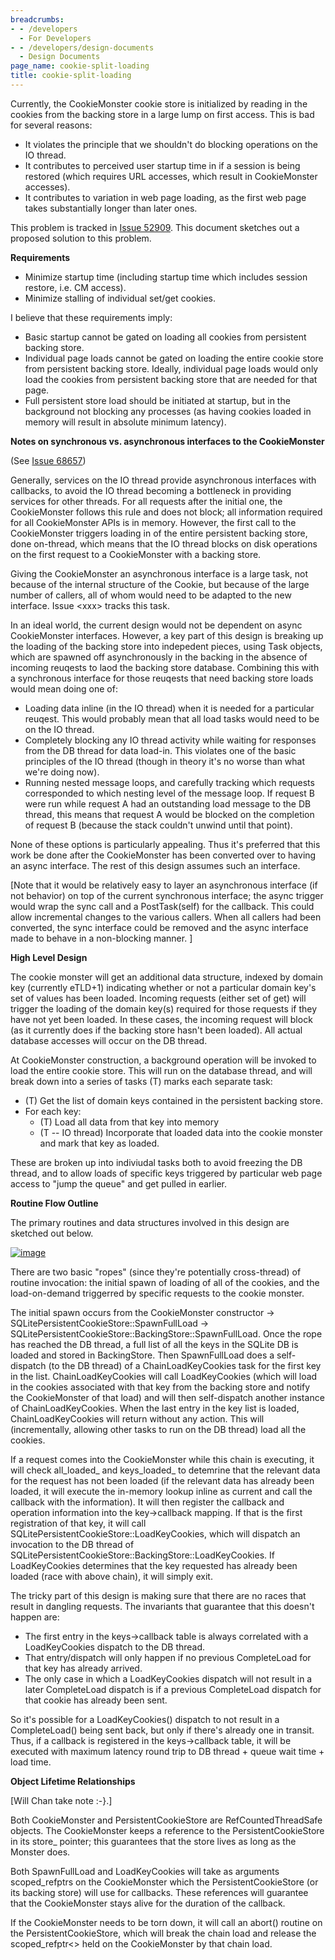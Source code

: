 ```yaml
---
breadcrumbs:
- - /developers
  - For Developers
- - /developers/design-documents
  - Design Documents
page_name: cookie-split-loading
title: cookie-split-loading
---
```


Currently, the CookieMonster cookie store is initialized by reading in the
cookies from the backing store in a large lump on first access. This is bad for
several reasons:

*   It violates the principle that we shouldn't do blocking operations
            on the IO thread.
*   It contributes to perceived user startup time in if a session is
            being restored (which requires URL accesses, which result in
            CookieMonster accesses).
*   It contributes to variation in web page loading, as the first web
            page takes substantially longer than later ones.

This problem is tracked in [Issue 52909](http://crbug.com/52909). This document
sketches out a proposed solution to this problem.

**Requirements**

*   Minimize startup time (including startup time which includes session
            restore, i.e. CM access).
*   Minimize stalling of individual set/get cookies.

I believe that these requirements imply:

*   Basic startup cannot be gated on loading all cookies from persistent
            backing store.
*   Individual page loads cannot be gated on loading the entire cookie
            store from persistent backing store. Ideally, individual page loads
            would only load the cookies from persistent backing store that are
            needed for that page.
*   Full persistent store load should be initiated at startup, but in
            the background not blocking any processes (as having cookies loaded
            in memory will result in absolute minimum latency).

**Notes on synchronous vs. asynchronous interfaces to the CookieMonster**

(See [Issue 68657](http://crbug.com/68657))

Generally, services on the IO thread provide asynchronous interfaces with
callbacks, to avoid the IO thread becoming a bottleneck in providing services
for other threads. For all requests after the initial one, the CookieMonster
follows this rule and does not block; all information required for all
CookieMonster APIs is in memory. However, the first call to the CookieMonster
triggers loading in of the entire persistent backing store, done on-thread,
which means that the IO thread blocks on disk operations on the first request to
a CookieMonster with a backing store.

Giving the CookieMonster an asynchronous interface is a large task, not because
of the internal structure of the Cookie, but because of the large number of
callers, all of whom would need to be adapted to the new interface. Issue
&lt;xxx&gt; tracks this task.

In an ideal world, the current design would not be dependent on async
CookieMonster interfaces. However, a key part of this design is breaking up the
loading of the backing store into indepedent pieces, using Task objects, which
are spawned off asynchronously in the backing in the absence of incoming
reuqests to laod the backing store database. Combining this with a synchronous
interface for those reuqests that need backing store loads would mean doing one
of:

*   Loading data inline (in the IO thread) when it is needed for a
            particular reuqest. This would probably mean that all load tasks
            would need to be on the IO thread.
*   Completely blocking any IO thread activity while waiting for
            responses from the DB thread for data load-in. This violates one of
            the basic principles of the IO thread (though in theory it's no
            worse than what we're doing now).
*   Running nested message loops, and carefully tracking which requests
            corresponded to which nesting level of the message loop. If request
            B were run while request A had an outstanding load message to the DB
            thread, this means that request A would be blocked on the completion
            of request B (because the stack couldn't unwind until that point).

None of these options is particularly appealing. Thus it's preferred that this
work be done after the CookieMonster has been converted over to having an async
interface. The rest of this design assumes such an interface.

\[Note that it would be relatively easy to layer an asynchronous interface (if
not behavior) on top of the current synchronous interface; the async trigger
would wrap the sync call and a PostTask(self) for the callback. This could allow
incremental changes to the various callers. When all callers had been converted,
the sync interface could be removed and the async interface made to behave in a
non-blocking manner. \]

**High Level Design**

The cookie monster will get an additional data structure, indexed by domain key
(currently eTLD+1) indicating whether or not a particular domain key's set of
values has been loaded. Incoming requests (either set of get) will trigger the
loading of the domain key(s) required for those requests if they have not yet
been loaded. In these cases, the incoming request will block (as it currently
does if the backing store hasn't been loaded). All actual database accesses will
occur on the DB thread.

At CookieMonster construction, a background operation will be invoked to load
the entire cookie store. This will run on the database thread, and will break
down into a series of tasks (T) marks each separate task:

*   (T) Get the list of domain keys contained in the persistent backing
            store.
*   For each key:
    *   (T) Load all data from that key into memory
    *   (T -- IO thread) Incorporate that loaded data into the cookie
                monster and mark that key as loaded.

These are broken up into indiviudal tasks both to avoid freezing the DB thread,
and to allow loads of specific keys triggered by particular web page access to
"jump the queue" and get pulled in earlier.

**Routine Flow Outline**

The primary routines and data structures involved in this design are sketched
out below.

[<img alt="image"
src="/developers/design-documents/cookie-split-loading/objects.svg">](/developers/design-documents/cookie-split-loading/objects.svg)

There are two basic "ropes" (since they're potentially cross-thread) of routine
invocation: the initial spawn of loading of all of the cookies, and the
load-on-demand triggerred by specific requests to the cookie monster.

The initial spawn occurs from the CookieMonster constructor -&gt;
SQLitePersistentCookieStore::SpawnFullLoad -&gt;
SQLitePersistentCookieStore::BackingStore::SpawnFullLoad. Once the rope has
reached the DB thread, a full list of all the keys in the SQLite DB is loaded
and stored in BackingStore. Then SpawnFullLoad does a self-dispatch (to the DB
thread) of a ChainLoadKeyCookies task for the first key in the list.
ChainLoadKeyCookies will call LoadKeyCookies (which will load in the cookies
associated with that key from the backing store and notify the CookieMonster of
that load) and will then self-dispatch another instance of ChainLoadKeyCookies.
When the last entry in the key list is loaded, ChainLoadKeyCookies will return
without any action. This will (incrementally, allowing other tasks to run on the
DB thread) load all the cookies.

If a request comes into the CookieMonster while this chain is executing, it will
check all_loaded_ and keys_loaded_ to detemrine that the relevant data for the
request has not been loaded (if the relevant data has already been loaded, it
will execute the in-memory lookup inline as current and call the callback with
the information). It will then register the callback and operation information
into the key-&gt;callback mapping. If that is the first registration of that
key, it will call SQLitePersistentCookieStore::LoadKeyCookies, which will
dispatch an invocation to the DB thread of
SQLitePersistentCookieStore::BackingStore::LoadKeyCookies. If LoadKeyCookies
determines that the key requested has already been loaded (race with above
chain), it will simply exit.

The tricky part of this design is making sure that there are no races that
result in dangling requests. The invariants that guarantee that this doesn't
happen are:

*   The first entry in the keys-&gt;callback table is always correlated
            with a LoadKeyCookies dispatch to the DB thread.
*   That entry/dispatch will only happen if no previous CompleteLoad for
            that key has already arrived.
*   The only case in which a LoadKeyCookies dispatch will not result in
            a later CompleteLoad dispatch is if a previous CompleteLoad dispatch
            for that cookie has already been sent.

So it's possible for a LoadKeyCookies() dispatch to not result in a
CompleteLoad() being sent back, but only if there's already one in transit.
Thus, if a callback is registered in the keys-&gt;callback table, it will be
executed with maximum latency round trip to DB thread + queue wait time + load
time.

**Object Lifetime Relationships**

\[Will Chan take note :-}.\]

Both CookieMonster and PersistentCookieStore are RefCountedThreadSafe objects.
The CookieMonster keeps a reference to the PersistentCookieStore in its store_
pointer; this guarantees that the store lives as long as the Monster does.

Both SpawnFullLoad and LoadKeyCookies will take as arguments scoped_refptrs on
the CookieMonster which the PersistentCookieStore (or its backing store) will
use for callbacks. These references will guarantee that the CookieMonster stays
alive for the duration of the callback.

If the CookieMonster needs to be torn down, it will call an abort() routine on
the PersistentCookieStore, which will break the chain load and release the
scoped_refptr&lt;&gt; held on the CookieMonster by that chain load.